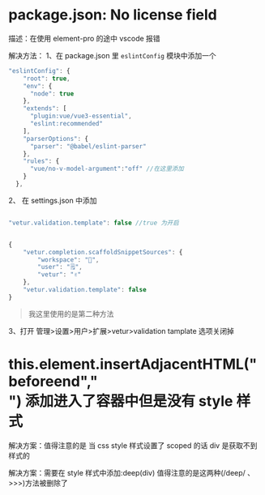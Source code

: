 # package.json: No license field

描述：在使用 element-pro 的途中 vscode 报错

解决方法：
1、在 package.json 里 `eslintConfig` 模块中添加一个

```js
"eslintConfig": {
    "root": true,
    "env": {
      "node": true
    },
    "extends": [
      "plugin:vue/vue3-essential",
      "eslint:recommended"
    ],
    "parserOptions": {
      "parser": "@babel/eslint-parser"
    },
    "rules": {
      "vue/no-v-model-argument":"off" //在这里添加
    }
  },
```

2、 在 settings.json 中添加

```js

"vetur.validation.template": false //true 为开启


{
    "vetur.completion.scaffoldSnippetSources": {
        "workspace": "💼",
        "user": "🗒️",
        "vetur": "✌"
    },
    "vetur.validation.template": false
}
```

> 我这里使用的是第二种方法

3、打开 管理>设置>用户>扩展>vetur>validation tamplate 选项关闭掉

# this.element.insertAdjacentHTML("beforeend","<div></div>") 添加进入了容器中但是没有 style 样式

解决方案：值得注意的是 当 css style 样式设置了 scoped 的话 div 是获取不到样式的

解决方案：需要在 style 样式中添加:deep(div) 值得注意的是这两种(/deep/ 、>>>)方法被删除了

